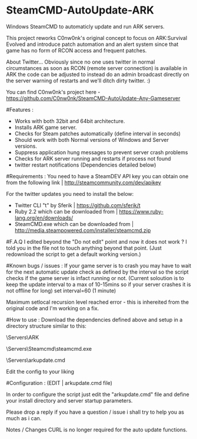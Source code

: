 # SteamCMD-AutoUpdate-ARK

Windows SteamCMD to automaticly update and run ARK servers.

This project reworks C0nw0nk's original concept to focus on ARK:Survival Evolved and introduce patch automation and an alert system since that game has no form of RCON access and frequent patches.

About Twitter...
Obviously since no one uses twitter in normal circumstances as soon as RCON (remote server connection) is available in ARK the code can be adjusted to instead do an admin broadcast directly on the server warning of restarts and we'll ditch dirty twitter. :)

You can find C0nw0nk's project here - https://github.com/C0nw0nk/SteamCMD-AutoUpdate-Any-Gameserver

#Features :
- Works with both 32bit and 64bit architecture.
- Installs ARK game server.
- Checks for Steam patches automatically (define interval in seconds)
- Should work with both Normal versions of Windows and Server versions.
- Suppress application hung messages to prevent server crash problems
- Checks for ARK server running and restarts if process not found
- twitter restart notifications (Dependencies detailed below)

#Requirements :
You need to have a SteamDEV API key you can obtain one from the following link | http://steamcommunity.com/dev/apikey

For the twitter updates you need to install the below:
- Twitter CLI "t" by Sferik | https://github.com/sferik/t
- Ruby 2.2 which can be downloaded from | https://www.ruby-lang.org/en/downloads/
- SteamCMD.exe which can be downloaded from | http://media.steampowered.com/installer/steamcmd.zip

#F.A.Q
I edited beyond the "Do not edit" point and now it does not work ?
I told you in the file not to touch anything beyond that point. (Just redownload the script to get a default working version.)

#Known bugs / issues :
If your game server is to crash you may have to wait for the next automatic update check as defined by the interval so the script checks if the game server is infact running or not. (Current soloution is to keep the update interval to a max of 10-15mins so if your server crashes it is not offline for long) set interval=60 (1 minute)

Maximum setlocal recursion level reached error - this is inhereited from the original code and I'm working on a fix.

#How to use :
Download the dependencies defined above and setup in a directory structure similar to this:

\Servers\ARK

\Servers\Steamcmd\steamcmd.exe

\Servers\arkupdate.cmd

Edit the config to your liking


#Configuration : (EDIT | arkupdate.cmd file)

In order to configure the script just edit the "arkupdate.cmd" file and define your install directory and server startup parameters.

Please drop a reply if you have a question / issue i shall try to help you as much as i can.

Notes / Changes
CURL is no longer required for the auto update functions.
